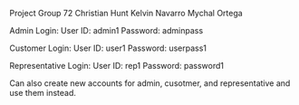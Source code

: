Project Group 72
Christian Hunt
Kelvin Navarro
Mychal Ortega

Admin Login: User ID: admin1
             Password: adminpass

Customer Login: User ID: user1
                Password: userpass1

Representative Login: User ID: rep1
                      Password: password1

Can also create new accounts for admin, cusotmer, and representative and use them instead.
